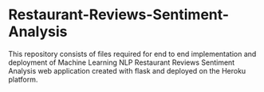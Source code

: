 # Restaurant-Reviews-Sentiment-Analysis

This repository consists of files required for end to end implementation and deployment of Machine Learning NLP Restaurant Reviews Sentiment Analysis web application created with flask and deployed on the Heroku platform.

